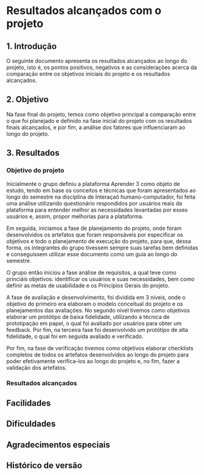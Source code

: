 #  Resultados alcançados com o projeto

## 1. Introdução 
O seguinte documento apresenta os resultados alcançados ao longo do projeto, isto é, os pontos positivos, negativos e as considerações acerca da comparação entre os objetivos iniciais do projeto e os resultados alcançados. 

## 2. Objetivo
Na fase final do projeto, temos como objetivo principal a comparação entre o que foi planejado e definido na fase inicial do projeto com os resultados finais alcançados, e por fim, a análise dos fatores que influenciaram ao longo do projeto.

## 3. Resultados

### Objetivo do projeto

Inicialmente o grupo definiu a plataforma Aprender 3 como objeto de estudo, tendo em base os conceitos e técnicas que foram apresentados ao longo do semestre na disciplina de Interaçaõ humano-computador, foi feita uma análise utilizando questionário respondidos por usuários reais da plataforma para entender melhor as necessidades levantadas por esses usuários e, assim, propor melhorias para a plataforma.

Em seguida, iniciamos a fase de planejamento do projeto, onde foram desenvolvidos os artefatos que foram responsáveis por especificar os objetivos e todo o planejamento de execução do projeto, para que, dessa forma, os integrantes do grupo tivessem sempre suas tarefas bem definidas e conseguissem utilizar esse documento como um guia ao longo do semestre.

O grupo então iniciou a fase análise de requisitos, a qual teve como princiáis objetivos: identificar os usuários e suas necessidades, bem como definir as metas de usabilidade e os Princípios Gerais do projeto. 

A fase de avaliação e desenvolvimento, foi dividida em 3 níveis, onde o objetivo do primeiro era elaboram o modelo conceitual do projeto e os planejamentos das avaliações. No segundo nível tivemos como objetivos elaborar um protótipo de baixa fidelidade, utilizando a técnica de prototipação em papel, o qual foi avaliado por usuários para obter um feedback. Por fim, na terceira fase foi desenvolvido um protótipo de alta fidelidade, o qual foi em seguida avaliado e verificado.

Por fim, na fase de verificação tivemos como objetivos elaborar checklists completos de todos os artefatos desenvolvidos ao longo do projeto para poder efetivamente verifica-los ao longo do projeto e, no fim, fazer a validação dos artefatos.

### Resultados alcançados 

  
  
## Facilidades 
  
  
## Dificuldades
  
  
## Agradecimentos  especiais  
  
  
## Histórico de versão
